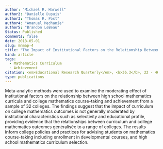 ```yaml
---
author: "Michael R. Harwell" 
author2: "Danielle Dupuis" 
author3: "Thomas R. Post"
author4: "Amanuel Medhanie" 
author5: "Brandon LeBeau" 
Status: Published
comments: false
date: 2013-05-01
slug: mnmap-4
title: "The Impact of Institutional Factors on the Relationship Between High School Mathematics Curricula and College Mathematics Course-Taking and Achievement"
kind: article
tags:
  - Mathematics Curriculum
  - Achievement
citation: <em>Educational Research Quarterly</em>, <b>36.3</b>, 22 - 46
type: publications
---
```


Meta-analytic methods were used to examine the moderating effect of institutional factors on the relationship between high school mathematics curricula and college mathematics course-taking and achievement from a sample of 32 colleges. The findings suggest that the impact of curriculum on college mathematics outcomes is not generally moderated by
institutional characteristics such as selectivity and educational profile, providing evidence that the relationships between curriculum and college mathematics outcomes généralisée to a range of colleges. The results inform college policies and practices for advising students on mathematics course-taking including enrollment in developmental courses, and high school mathematics curriculum selection.
